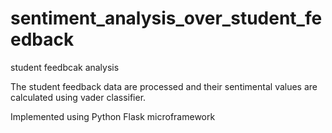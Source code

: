 # sentiment_analysis_over_student_feedback
student feedbcak analysis

The student feedback data are processed and their sentimental values are calculated using vader classifier.

Implemented using Python Flask microframework
